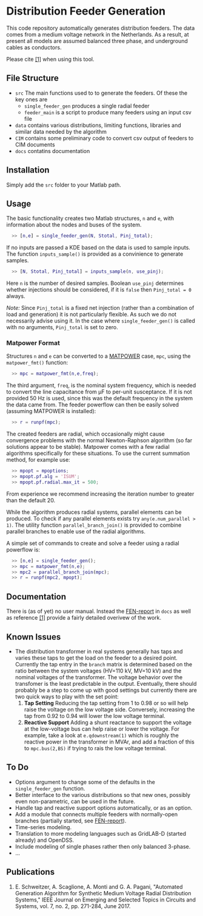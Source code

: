 # Distribution Feeder Generation

This code repository automatically generates distribution feeders.
The data comes from a medium voltage network in the Netherlands.
As a result, at present all models are assumed balanced three phase, and underground cables as conductors. 

Please cite [\[1\]][1] when using this tool.

## File Structure
- `src` The main functions used to to generate the feeders. Of these the key ones are
  - `single_feeder_gen` produces a single radial feeder
  - `feeder_main` is a script to produce many feeders using an input csv file
- `data` contains various distributions, limiting functions, libraries and similar data needed by the algorithm
- `CIM` contains some preliminary code to convert csv output of feeders to CIM documents
- `docs` contatins documentation

## Installation
Simply add the `src` folder to your Matlab path.

## Usage
The basic functionality creates two Matlab structures, `n` and `e`, with information about the nodes and buses of the system.
```matlab
  >> [n,e] = single_feeder_gen(N, Stotal, Pinj_total);
```
If no inputs are passed a KDE based on the data is used to sample inputs. 
The function `inputs_sample()` is provided as a convinience to generate samples.
```matlab
  >> [N, Stotal, Pinj_total] = inputs_sample(n, use_pinj);
```
Here `n` is the number of desired samples.
Boolean `use_pinj` determines whether injections should be considered, if it is `false` then `Pinj_total = 0` always.

*Note:* Since `Pinj_total` is a fixed net injection (rather than a combination of load and generation) it is not particularly flexible. 
As such we do not necessarily advise using it. 
In the case where `single_feeder_gen()` is called with no arguments, `Pinj_total` is set to zero.

### Matpower Format
Structures `n` and `e` can be converted to a [MATPOWER][2] case, `mpc`, using the `matpower_fmt()` function:
```matlab
  >> mpc = matpower_fmt(n,e,freq);
```
The third argument, `freq`, is the nominal system frequency, which is needed to convert the line capacitance from &mu;F to per-unit susceptance.
If it is not provided 50 Hz is used, since this was the default frequency in the system the data came from.
The feeder powerflow can then be easily solved (assuming MATPOWER is installed):
```matlab
  >> r = runpf(mpc);
```

The created feeders are radial, which occasionally might cause convergence problems with the normal Newton-Raphson algorithm (so far solutions appear to be stable).
Matpower comes with a few radial algorithms specifically for these situations.
To use the current summation method, for example use:
```matlab
  >> mpopt = mpoptions;
  >> mpopt.pf.alg = 'ISUM';
  >> mpopt.pf.radial.max_it = 500;
```
From experience we recommend increasing the iteration number to greater than the default 20.

While the algorithm produces radial systems, parallel elements can be produced.
To check if any parallel elements exists try `any(e.num_parallel > 1)`.
The utility function `parallel_branch_join()` is provided to combine parallel branches to enable use of the radial algorithms.

A simple set of commands to create and solve a feeder using a radial powerflow is:
```matlab
  >> [n,e] = single_feeder_gen();
  >> mpc = matpower_fmt(n,e);
  >> mpc2 = parallel_branch_join(mpc);
  >> r = runpf(mpc2, mpopt);
```
## Documentation
There is (as of yet) no user manual. Instead the [FEN-report][3] in `docs` as well as reference [\[1\]][1] provide a fairly detailed overivew of the work.

## Known Issues
- The distribution transformer in real systems generally has taps and varies these taps to get the load on the feeder to a desired point.
Currently the tap entry in the `branch` matrix is determined based on the ratio between the system voltages (HV=110 kV, MV=10 kV) and the nominal voltages of the transformer.
The voltage behavior over the transfomer is the least predictable in the output.
Eventually, there should probably be a step to come up with good settings but currently there are two quick ways to play with the set point: 
  1. **Tap Setting** Reducing the tap setting from 1 to 0.98 or so will help raise the voltage on the low voltage side. Conversely, increasing the tap from 0.92 to 0.94 will lower the low voltage terminal.
  2. **Reactive Support** Adding a shunt reactance to support the voltage at the low-voltage bus can help raise or lower the voltage.
For example, take a look at `e.qdownstream(1)` which is roughly the reactive power in the transformer in MVAr, and add a fraction of this to `mpc.bus(2,BS)` if trying to rais the low voltage terminal.

## To Do
- Options argument to change some of the defaults in the `single_feeder_gen` function.
- Better interface to the various distributions so that new ones, possibly even non-parametric, can be used in the future.
- Handle tap and reactive support options automatically, or as an option.
- Add a module that connects multiple feeders with normally-open branches (partially started, see [FEN-report][3]).
- Time-series modeling.
- Translation to more modeling languages such as GridLAB-D (started already) and OpenDSS.
- Include modeling of single phases rather then only balanced 3-phase. 
- ...

## Publications
1. E. Schweitzer, A. Scaglione, A. Monti and G. A. Pagani, 
 "Automated Generation Algorithm for Synthetic Medium Voltage Radial Distribution Systems," 
  IEEE Journal on Emerging and Selected Topics in Circuits and Systems, vol. 7, no. 2, pp. 271-284, June 2017.

[1]: https://dx.doi.org/10.1109/JETCAS.2017.2682934
[2]: http://www.pserc.cornell.edu/matpower/
[3]: ./docs/FEN_report.pdf
